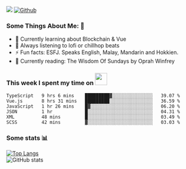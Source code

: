 ![](https://visitor-badge.laobi.icu/badge?page_id=seanho96.seanho96)
[![Github](https://img.shields.io/github/followers/seanho96?label=Follow&style=social)](https://github.com/seanho96)

### Some Things About Me: 👋
- 🌱 Currently learning about Blockchain & Vue
- :musical_note: Always listening to lofi or chillhop beats
- :zap: Fun facts: ESFJ. Speaks English, Malay, Mandarin and Hokkien.
- :book: Currently reading: The Wisdom Of Sundays by Oprah Winfrey

### This week I spent my time on <img src="https://media.giphy.com/media/SvQzkTQb3ZwKcj1QTO/giphy.gif" width="32">

<!--START_SECTION:waka-->

```text
TypeScript   9 hrs 6 mins    █████████▓░░░░░░░░░░░░░░░   39.07 %
Vue.js       8 hrs 31 mins   █████████░░░░░░░░░░░░░░░░   36.59 %
JavaScript   1 hr 26 mins    █▓░░░░░░░░░░░░░░░░░░░░░░░   06.20 %
JSON         1 hr            █░░░░░░░░░░░░░░░░░░░░░░░░   04.31 %
XML          48 mins         █░░░░░░░░░░░░░░░░░░░░░░░░   03.49 %
SCSS         42 mins         ▓░░░░░░░░░░░░░░░░░░░░░░░░   03.03 %
```

<!--END_SECTION:waka-->

### Some stats 📊

[![Top Langs](https://github-readme-stats.vercel.app/api/top-langs/?username=seanho96&layout=compact&theme=graywhite)](https://github.com/anuraghazra/github-readme-stats)
<br/>
![GitHub stats](https://github-readme-stats.vercel.app/api?username=seanho96&show_icons=true&theme=graywhite)

